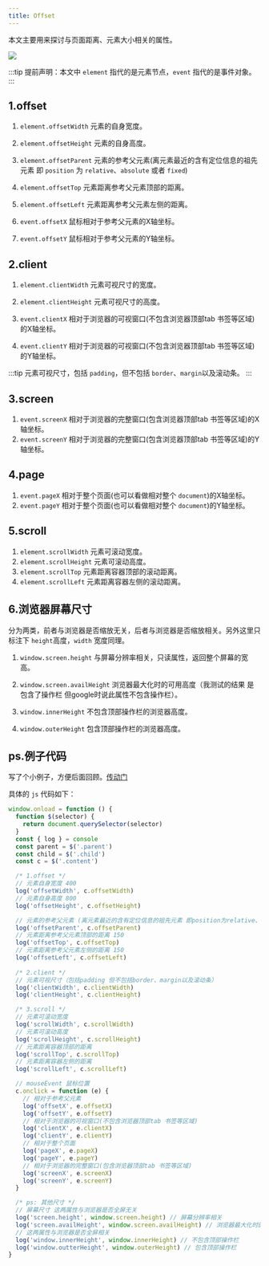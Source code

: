 ```yaml
---
title: Offset
---
```


本文主要用来探讨与页面距离、元素大小相关的属性。

![](https://tva1.sinaimg.cn/large/008eGmZEly1goidy8t664j31330u0469.jpg)

:::tip
提前声明：本文中 `element` 指代的是元素节点，`event` 指代的是事件对象。
:::

## 1.offset

1. `element.offsetWidth` 元素的自身宽度。
2. `element.offsetHeight` 元素的自身高度。
3. `element.offsetParent` 元素的参考父元素(离元素最近的含有定位信息的祖先元素 即 `position` 为 `relative`、`absolute` 或者 `fixed`)
4. `element.offsetTop` 元素距离参考父元素顶部的距离。
5. `element.offsetLeft` 元素距离参考父元素左侧的距离。

6. `event.offsetX` 鼠标相对于参考父元素的X轴坐标。
7. `event.offsetY` 鼠标相对于参考父元素的Y轴坐标。

## 2.client

1. `element.clientWidth` 元素可视尺寸的宽度。
2. `element.clientHeight` 元素可视尺寸的高度。

3. `event.clientX` 相对于浏览器的可视窗口(不包含浏览器顶部tab 书签等区域)的X轴坐标。
4. `event.clientY` 相对于浏览器的可视窗口(不包含浏览器顶部tab 书签等区域)的Y轴坐标。
   
:::tip
元素可视尺寸，包括 `padding`，但不包括 `border`、`margin`以及滚动条。
:::

## 3.screen

1. `event.screenX` 相对于浏览器的完整窗口(包含浏览器顶部tab 书签等区域)的X轴坐标。
2. `event.screenY` 相对于浏览器的完整窗口(包含浏览器顶部tab 书签等区域)的Y轴坐标。

## 4.page

1. `event.pageX` 相对于整个页面(也可以看做相对整个 `document`)的X轴坐标。
2. `event.pageY` 相对于整个页面(也可以看做相对整个 `document`)的Y轴坐标。

## 5.scroll

1. `element.scrollWidth` 元素可滚动宽度。
2. `element.scrollHeight` 元素可滚动高度。
3. `element.scrollTop` 元素距离容器顶部的滚动距离。
4. `element.scrollLeft` 元素距离容器左侧的滚动距离。

## 6.浏览器屏幕尺寸

分为两类，前者与浏览器是否缩放无关，后者与浏览器是否缩放相关。另外这里只标注下 `height`高度，`width` 宽度同理。

1. `window.screen.height` 与屏幕分辨率相关，只读属性，返回整个屏幕的宽高。
2. `window.screen.availHeight` 浏览器最大化时的可用高度（我测试的结果 是包含了操作栏 但google时说此属性不包含操作栏）。

1. `window.innerHeight` 不包含顶部操作栏的浏览器高度。
2. `window.outerHeight` 包含顶部操作栏的浏览器高度。

## ps.例子代码

写了个小例子，方便后面回顾。[传动门](http://jsgoshu.cn/demo/DOM-offset/)

具体的 `js` 代码如下：

```js
window.onload = function () {
  function $(selector) {
    return document.querySelector(selector)
  }
  const { log } = console
  const parent = $('.parent')
  const child = $('.child')
  const c = $('.content')

  /* 1.offset */ 
  // 元素自身宽度 400
  log('offsetWidth', c.offsetWidth)
  // 元素自身高度 800
  log('offsetHeight', c.offsetHeight)

  // 元素的参考父元素 (离元素最近的含有定位信息的祖先元素 即position为relative、absolute或者fixed) 'parent element'
  log('offsetParent', c.offsetParent)
  // 元素距离参考父元素顶部的距离 150
  log('offsetTop', c.offsetTop)
  // 元素距离参考父元素左侧的距离 150
  log('offsetLeft', c.offsetLeft)
  
  /* 2.client */ 
  // 元素可视尺寸（包括padding 但不包括border、margin以及滚动条）
  log('clientWidth', c.clientWidth)
  log('clientHeight', c.clientHeight)

  /* 3.scroll */
  // 元素可滚动宽度
  log('scrollWidth', c.scrollWidth)
  // 元素可滚动高度
  log('scrollHeight', c.scrollHeight)
  // 元素距离容器顶部的距离
  log('scrollTop', c.scrollTop)
  // 元素距离容器左侧的距离
  log('scrollLeft', c.scrollLeft)

  // mouseEvent 鼠标位置
  c.onclick = function (e) {
    // 相对于参考父元素
    log('offsetX', e.offsetX)
    log('offsetY', e.offsetY)
    // 相对于浏览器的可视窗口(不包含浏览器顶部tab 书签等区域)
    log('clientX', e.clientX)
    log('clientY', e.clientY)
    // 相对于整个页面
    log('pageX', e.pageX)
    log('pageY', e.pageY)
    // 相对于浏览器的完整窗口(包含浏览器顶部tab 书签等区域)
    log('screenX', e.screenX)
    log('screenY', e.screenY)
  }

  /* ps: 其他尺寸 */
  // 屏幕尺寸 这两属性与浏览器是否全屏无关
  log('screen.height', window.screen.height) // 屏幕分辨率相关
  log('screen.availHeight', window.screen.availHeight) // 浏览器最大化时的高度（我测试的结果 是包含了操作栏 但google时说此属性不包含操作栏）
  // 这两属性与浏览器是否全屏相关
  log('window.innerHeight', window.innerHeight) // 不包含顶部操作栏
  log('window.outterHeight', window.outerHeight) // 包含顶部操作栏
}
```









